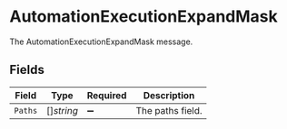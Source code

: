 # AutomationExecutionExpandMask

The AutomationExecutionExpandMask message.


## Fields

| Field              | Type               | Required           | Description        |
| ------------------ | ------------------ | ------------------ | ------------------ |
| `Paths`            | []*string*         | :heavy_minus_sign: | The paths field.   |
